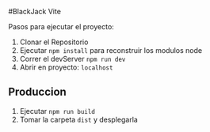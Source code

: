 #BlackJack Vite

Pasos para ejecutar el proyecto:

1. Clonar el Repositorio
2. Ejecutar ```npm install``` para reconstruir los modulos node
3. Correr el devServer ```npm run dev```
4. Abrir en proyecto: ```localhost```

## Produccion

1. Ejecutar ```npm run build```
2. Tomar la carpeta ```dist``` y desplegarla